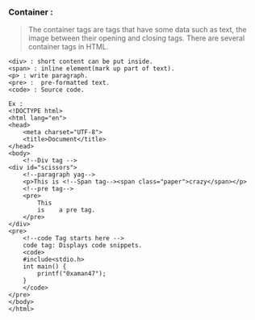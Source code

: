 ### Container :
>The container tags are tags that have some data such as text, the image between their opening and closing tags. There are several container tags in HTML.
```
<div> : short content can be put inside.
<span> : inline element(mark up part of text).
<p> : write paragraph.
<pre> :  pre-formatted text.
<code> : Source code.
```
```
Ex : 
<!DOCTYPE html>
<html lang="en">
<head>
    <meta charset="UTF-8">
    <title>Document</title>
</head>
<body>
    <!--Div tag -->
<div id="scissors">
    <!--paragraph yag-->
    <p>This is <!--Span tag--><span class="paper">crazy</span></p>
    <!--pre tag-->
    <pre>
        This
        is    a pre tag.
    </pre>
</div>
<pre>
    <!--code Tag starts here -->
    code tag: Displays code snippets.
    <code>
    #include<stdio.h>
    int main() {
        printf("0xaman47");
    }
    </code>
</pre>
</body>
</html>
```